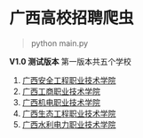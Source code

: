 # **广西高校招聘爬虫** 
>python main.py  

**V1.0 测试版本** 
第一版本共五个学校
1. [广西安全工程职业技术学院](https://www.gxaqzy.cn/xwzx/tzgg)
2. [广西工商职业技术学院](http://www.gxgsxy.com/public/news/zbzp/)
3. [广西机电职业技术学院](http://www.gxcme.edu.cn/z/p-1.html)
4. [广西生态工程职业技术学院](https://www.gxstzy.cn/tzxw/tzgg.htm)
5. [广西水利电力职业技术学院](http://www.gxsdxy.cn/pagelist/28/249)
